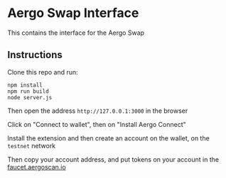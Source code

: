 # Aergo Swap Interface

This contains the interface for the Aergo Swap


## Instructions

Clone this repo and run:

```
npm install
npm run build
node server.js
```

Then open the address `http://127.0.0.1:3000` in the browser

Click on "Connect to wallet", then on "Install Aergo Connect"

Install the extension and then create an account on the wallet, on the `testnet` network

Then copy your account address, and put tokens on your account in the [faucet.aergoscan.io](https://faucet.aergoscan.io)

